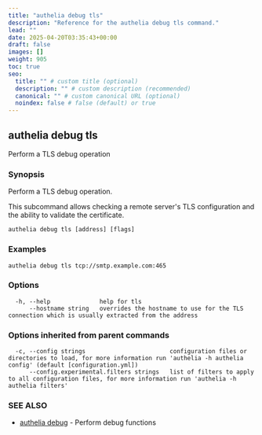 ```yaml
---
title: "authelia debug tls"
description: "Reference for the authelia debug tls command."
lead: ""
date: 2025-04-20T03:35:43+00:00
draft: false
images: []
weight: 905
toc: true
seo:
  title: "" # custom title (optional)
  description: "" # custom description (recommended)
  canonical: "" # custom canonical URL (optional)
  noindex: false # false (default) or true
---
```


## authelia debug tls

Perform a TLS debug operation

### Synopsis

Perform a TLS debug operation.

This subcommand allows checking a remote server's TLS configuration and the ability to validate the certificate.

```
authelia debug tls [address] [flags]
```

### Examples

```
authelia debug tls tcp://smtp.example.com:465
```

### Options

```
  -h, --help              help for tls
      --hostname string   overrides the hostname to use for the TLS connection which is usually extracted from the address
```

### Options inherited from parent commands

```
  -c, --config strings                        configuration files or directories to load, for more information run 'authelia -h authelia config' (default [configuration.yml])
      --config.experimental.filters strings   list of filters to apply to all configuration files, for more information run 'authelia -h authelia filters'
```

### SEE ALSO

* [authelia debug](authelia_debug.md)	 - Perform debug functions

